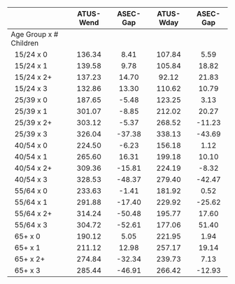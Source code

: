 
|                      |    ATUS-Wend |     ASEC-Gap |    ATUS-Wday |     ASEC-Gap |
| -------------------- | :----------: | :----------: | :----------: | :----------: |
| Age Group x # Children |              |              |              |              |
| &nbsp;&nbsp;15/24 x 0 |       136.34 |         8.41 |       107.84 |         5.59 |
| &nbsp;&nbsp;15/24 x 1 |       139.58 |         9.78 |       105.84 |        18.82 |
| &nbsp;&nbsp;15/24 x 2+ |       137.23 |        14.70 |        92.12 |        21.83 |
| &nbsp;&nbsp;15/24 x 3 |       132.86 |        13.30 |       110.62 |        10.79 |
| &nbsp;&nbsp;25/39 x 0 |       187.65 |        -5.48 |       123.25 |         3.13 |
| &nbsp;&nbsp;25/39 x 1 |       301.07 |        -8.85 |       212.02 |        20.27 |
| &nbsp;&nbsp;25/39 x 2+ |       303.12 |        -5.37 |       268.52 |       -11.23 |
| &nbsp;&nbsp;25/39 x 3 |       326.04 |       -37.38 |       338.13 |       -43.69 |
| &nbsp;&nbsp;40/54 x 0 |       224.50 |        -6.23 |       156.18 |         1.12 |
| &nbsp;&nbsp;40/54 x 1 |       265.60 |        16.31 |       199.18 |        10.10 |
| &nbsp;&nbsp;40/54 x 2+ |       309.36 |       -15.81 |       224.19 |        -8.32 |
| &nbsp;&nbsp;40/54 x 3 |       328.53 |       -48.37 |       279.40 |       -42.47 |
| &nbsp;&nbsp;55/64 x 0 |       233.63 |        -1.41 |       181.92 |         0.52 |
| &nbsp;&nbsp;55/64 x 1 |       291.88 |       -17.40 |       229.92 |       -25.62 |
| &nbsp;&nbsp;55/64 x 2+ |       314.24 |       -50.48 |       195.77 |        17.60 |
| &nbsp;&nbsp;55/64 x 3 |       304.72 |       -52.61 |       177.06 |        51.40 |
| &nbsp;&nbsp;65+ x 0  |       190.12 |         5.05 |       221.95 |         1.94 |
| &nbsp;&nbsp;65+ x 1  |       211.12 |        12.98 |       257.17 |        19.14 |
| &nbsp;&nbsp;65+ x 2+ |       274.84 |       -32.34 |       239.73 |         7.13 |
| &nbsp;&nbsp;65+ x 3  |       285.44 |       -46.91 |       266.42 |       -12.93 |

